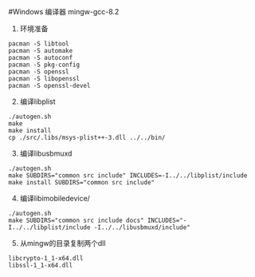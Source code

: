 #Windows
编译器 mingw-gcc-8.2

1. 环境准备

```
pacman -S libtool
pacman -S automake
pacman -S autoconf
pacman -S pkg-config
pacman -S openssl
pacman -S libopenssl
pacman -S openssl-devel
```

2. 编译libplist
```
./autogen.sh
make
make install
cp ./src/.libs/msys-plist++-3.dll ../../bin/
```

3. 编译libusbmuxd
```
./autogen.sh
make SUBDIRS="common src include" INCLUDES=-I../../libplist/include
make install SUBDIRS="common src include"
```

4. 编译libimobiledevice/
```
./autogen.sh
make SUBDIRS="common src include docs" INCLUDES="-I../../libplist/include -I../../libusbmuxd/include"
```

5. 从mingw的目录复制两个dll
```
libcrypto-1_1-x64.dll
libssl-1_1-x64.dll
```
